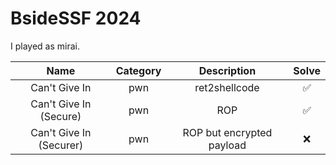 # BsideSSF 2024

I played as mirai.

| Name | Category | Description | Solve |
| :----: | :---: | :---: | :---: |
| Can't Give In | pwn | ret2shellcode | ✅ |
| Can't Give In (Secure) | pwn | ROP | ✅ |
| Can't Give In (Securer) | pwn | ROP but encrypted payload | ❌ |